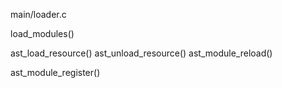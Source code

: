 
main/loader.c


load_modules()

ast_load_resource()
ast_unload_resource()
ast_module_reload()


ast_module_register()
